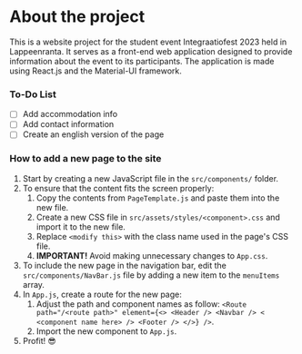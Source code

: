 # About the project
This is a website project for the student event Integraatiofest 2023 held in Lappeenranta. It serves as a front-end web application designed to provide information about the event to its participants. The application is made using React.js and the Material-UI framework.

### To-Do List
- [ ] Add accommodation info
- [ ] Add contact information
- [ ] Create an english version of the page
 
### How to add a new page to the site
1. Start by creating a  new JavaScript file in the `src/components/` folder.
2. To ensure that the content fits the screen properly:
   1. Copy the contents from `PageTemplate.js` and paste them into the new file.
   2. Create a new CSS file in `src/assets/styles/<component>.css` and import it to the new file.
   3. Replace `<modify this>` with the class name used in the page's CSS file.
   4. **IMPORTANT!** Avoid making unnecessary changes to `App.css`.
3. To include the new page in the navigation bar, edit the `src/components/NavBar.js` file by adding a new item to the `menuItems` array. 
4. In `App.js`, create a route for the new page:
   1. Adjust the path and component names as follow: `<Route path="/<route path>" element={<> <Header /> <Navbar /> < <component name here> /> <Footer /> </>} />`.
   2. Import the new component to `App.js`.
5. Profit! :sunglasses: